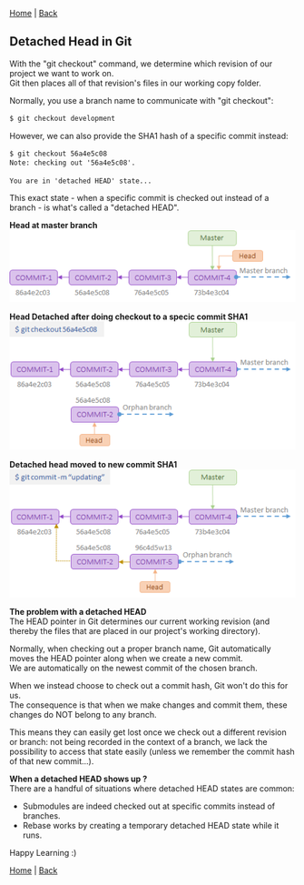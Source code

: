[Home](https://debbiswal.github.io/Tech-BITE/) \| [Back](https://debbiswal.github.io/Tech-BITE/#git)  

## Detached Head in Git

With the "git checkout" command, we determine which revision of our project we want to work on.  
Git then places all of that revision's files in our working copy folder.  

Normally, you use a branch name to communicate with "git checkout":  
```bash
$ git checkout development
```

However, we can also provide the SHA1 hash of a specific commit instead:  
```
$ git checkout 56a4e5c08
Note: checking out '56a4e5c08'.

You are in 'detached HEAD' state...
```  

This exact state - when a specific commit is checked out instead of a branch - is what's called a "detached HEAD".  

**Head at master branch**
![head_at_master_branch](images/img1.png)  

**Head Detached after doing checkout to a specic commit SHA1**  
![detached_head](images/img2.png)  

**Detached head moved to new commit SHA1**  
![detached_head moved to new commit](images/img3.png)  

**The problem with a detached HEAD**  
The HEAD pointer in Git determines our current working revision (and thereby the files that are placed in our project's working directory).  

Normally, when checking out a proper branch name, Git automatically moves the HEAD pointer along when we create a new commit.  
We are automatically on the newest commit of the chosen branch.

When we instead choose to check out a commit hash, Git won't do this for us.  
The consequence is that when we make changes and commit them, these changes do NOT belong to any branch.  

This means they can easily get lost once we check out a different revision or branch: not being recorded in the context of a branch, we lack the possibility to access that state easily (unless we remember the commit hash of that new commit...).  


**When a detached HEAD shows up ?**  
There are a handful of situations where detached HEAD states are common:  

* Submodules are indeed checked out at specific commits instead of branches.
* Rebase works by creating a temporary detached HEAD state while it runs.

Happy Learning :)

[Home](https://debbiswal.github.io/Tech-BITE/) \| [Back](https://debbiswal.github.io/Tech-BITE/#git)  
